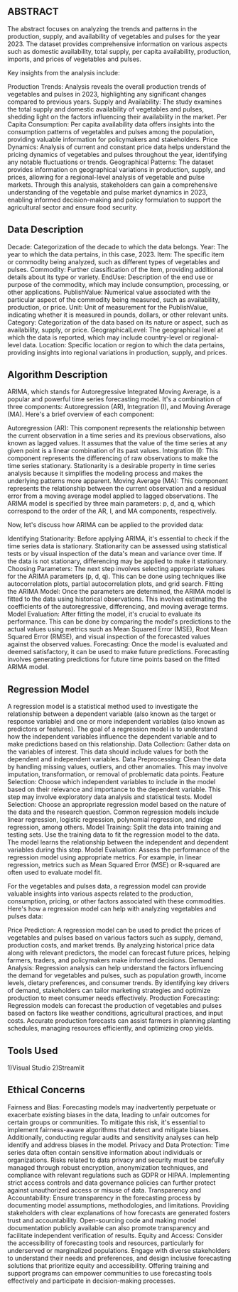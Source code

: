 <H2>ABSTRACT</H2>
The abstract focuses on analyzing the trends and patterns in the production, supply, and availability of vegetables and pulses for the year 2023. The dataset provides comprehensive information on various aspects such as domestic availability, total supply, per capita availability, production, imports, and prices of vegetables and pulses.

Key insights from the analysis include:

Production Trends: Analysis reveals the overall production trends of vegetables and pulses in 2023, highlighting any significant changes compared to previous years.
Supply and Availability: The study examines the total supply and domestic availability of vegetables and pulses, shedding light on the factors influencing their availability in the market.
Per Capita Consumption: Per capita availability data offers insights into the consumption patterns of vegetables and pulses among the population, providing valuable information for policymakers and stakeholders.
Price Dynamics: Analysis of current and constant price data helps understand the pricing dynamics of vegetables and pulses throughout the year, identifying any notable fluctuations or trends.
Geographical Patterns: The dataset provides information on geographical variations in production, supply, and prices, allowing for a regional-level analysis of vegetable and pulse markets.
Through this analysis, stakeholders can gain a comprehensive understanding of the vegetable and pulse market dynamics in 2023, enabling informed decision-making and policy formulation to support the agricultural sector and ensure food security.


<H2>Data Description</H2>
Decade: Categorization of the decade to which the data belongs.
Year: The year to which the data pertains, in this case, 2023.
Item: The specific item or commodity being analyzed, such as different types of vegetables and pulses.
Commodity: Further classification of the item, providing additional details about its type or variety.
EndUse: Description of the end use or purpose of the commodity, which may include consumption, processing, or other applications.
PublishValue: Numerical value associated with the particular aspect of the commodity being measured, such as availability, production, or price.
Unit: Unit of measurement for the PublishValue, indicating whether it is measured in pounds, dollars, or other relevant units.
Category: Categorization of the data based on its nature or aspect, such as availability, supply, or price.
GeographicalLevel: The geographical level at which the data is reported, which may include country-level or regional-level data.
Location: Specific location or region to which the data pertains, providing insights into regional variations in production, supply, and prices.

<H2>Algorithm Description</H2>
ARIMA, which stands for Autoregressive Integrated Moving Average, is a popular and powerful time series forecasting model. It's a combination of three components: Autoregression (AR), Integration (I), and Moving Average (MA). Here's a brief overview of each component:

Autoregression (AR): This component represents the relationship between the current observation in a time series and its previous observations, also known as lagged values. It assumes that the value of the time series at any given point is a linear combination of its past values.
Integration (I): This component represents the differencing of raw observations to make the time series stationary. Stationarity is a desirable property in time series analysis because it simplifies the modeling process and makes the underlying patterns more apparent.
Moving Average (MA): This component represents the relationship between the current observation and a residual error from a moving average model applied to lagged observations.
The ARIMA model is specified by three main parameters: p, d, and q, which correspond to the order of the AR, I, and MA components, respectively.

Now, let's discuss how ARIMA can be applied to the provided data:

Identifying Stationarity: Before applying ARIMA, it's essential to check if the time series data is stationary. Stationarity can be assessed using statistical tests or by visual inspection of the data's mean and variance over time. If the data is not stationary, differencing may be applied to make it stationary.
Choosing Parameters: The next step involves selecting appropriate values for the ARIMA parameters (p, d, q). This can be done using techniques like autocorrelation plots, partial autocorrelation plots, and grid search.
Fitting the ARIMA Model: Once the parameters are determined, the ARIMA model is fitted to the data using historical observations. This involves estimating the coefficients of the autoregressive, differencing, and moving average terms.
Model Evaluation: After fitting the model, it's crucial to evaluate its performance. This can be done by comparing the model's predictions to the actual values using metrics such as Mean Squared Error (MSE), Root Mean Squared Error (RMSE), and visual inspection of the forecasted values against the observed values.
Forecasting: Once the model is evaluated and deemed satisfactory, it can be used to make future predictions. Forecasting involves generating predictions for future time points based on the fitted ARIMA model.

<H2>Regression Model</H2>
A regression model is a statistical method used to investigate the relationship between a dependent variable (also known as the target or response variable) and one or more independent variables (also known as predictors or features). The goal of a regression model is to understand how the independent variables influence the dependent variable and to make predictions based on this relationship.
Data Collection: Gather data on the variables of interest. This data should include values for both the dependent and independent variables.
Data Preprocessing: Clean the data by handling missing values, outliers, and other anomalies. This may involve imputation, transformation, or removal of problematic data points.
Feature Selection: Choose which independent variables to include in the model based on their relevance and importance to the dependent variable. This step may involve exploratory data analysis and statistical tests.
Model Selection: Choose an appropriate regression model based on the nature of the data and the research question. Common regression models include linear regression, logistic regression, polynomial regression, and ridge regression, among others.
Model Training: Split the data into training and testing sets. Use the training data to fit the regression model to the data. The model learns the relationship between the independent and dependent variables during this step.
Model Evaluation: Assess the performance of the regression model using appropriate metrics. For example, in linear regression, metrics such as Mean Squared Error (MSE) or R-squared are often used to evaluate model fit.

For the vegetables and pulses data, a regression model can provide valuable insights into various aspects related to the production, consumption, pricing, or other factors associated with these commodities. Here's how a regression model can help with analyzing vegetables and pulses data:

Price Prediction: A regression model can be used to predict the prices of vegetables and pulses based on various factors such as supply, demand, production costs, and market trends. By analyzing historical price data along with relevant predictors, the model can forecast future prices, helping farmers, traders, and policymakers make informed decisions.
Demand Analysis: Regression analysis can help understand the factors influencing the demand for vegetables and pulses, such as population growth, income levels, dietary preferences, and consumer trends. By identifying key drivers of demand, stakeholders can tailor marketing strategies and optimize production to meet consumer needs effectively.
Production Forecasting: Regression models can forecast the production of vegetables and pulses based on factors like weather conditions, agricultural practices, and input costs. Accurate production forecasts can assist farmers in planning planting schedules, managing resources efficiently, and optimizing crop yields.


<H2>Tools Used</H2> 
1)Visual Studio
2)Streamlit


<H2>Ethical Concerns</H2> 
Fairness and Bias: Forecasting models may inadvertently perpetuate or exacerbate existing biases in the data, leading to unfair outcomes for certain groups or communities. To mitigate this risk, it's essential to implement fairness-aware algorithms that detect and mitigate biases. Additionally, conducting regular audits and sensitivity analyses can help identify and address biases in the model.
Privacy and Data Protection: Time series data often contain sensitive information about individuals or organizations. Risks related to data privacy and security must be carefully managed through robust encryption, anonymization techniques, and compliance with relevant regulations such as GDPR or HIPAA. Implementing strict access controls and data governance policies can further protect against unauthorized access or misuse of data.
Transparency and Accountability: Ensure transparency in the forecasting process by documenting model assumptions, methodologies, and limitations. Providing stakeholders with clear explanations of how forecasts are generated fosters trust and accountability. Open-sourcing code and making model documentation publicly available can also promote transparency and facilitate independent verification of results.
Equity and Access: Consider the accessibility of forecasting tools and resources, particularly for underserved or marginalized populations. Engage with diverse stakeholders to understand their needs and preferences, and design inclusive forecasting solutions that prioritize equity and accessibility. Offering training and support programs can empower communities to use forecasting tools effectively and participate in decision-making processes.


